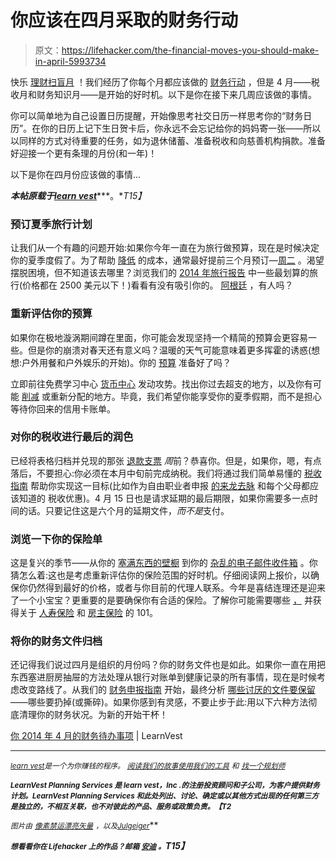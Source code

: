 # 你应该在四月采取的财务行动

> 原文：<https://lifehacker.com/the-financial-moves-you-should-make-in-april-5993734>

快乐 [理财扫盲月](http://twocents.lifehacker.com/your-guide-to-free-resources-for-improving-your-money-s-1557390942) ！我们经历了你每个月都应该做的 [财务行动](http://lifehacker.com/tag/financial-calendar) ，但是 4 月——税收月和财务知识月——是开始的好时机。以下是你在接下来几周应该做的事情。



你可以简单地为自己设置日历提醒，开始像思考社交日历一样思考你的“财务日历”。在你的日历上记下生日贺卡后，你永远不会忘记给你的妈妈寄一张——所以以同样的方式对待重要的任务，如为退休储蓄、准备税收和向慈善机构捐款。准备好迎接一个更有条理的月份(和一年)！

以下是你在四月份应该做的事情...

***本帖原载于***[***learn vest***](http://www.learnvest.com/knowledge-center/your-april-2014-financial-to-dos/)***。**T15】*

### 预订夏季旅行计划

让我们从一个有趣的问题开始:如果你今年一直在为旅行做预算，现在是时候决定你的夏季度假了。为了帮助 [降低](http://www.learnvest.com/2013/03/6-money-saving-airfare-secrets/) 的成本，通常最好提前三个月预订—[周二](http://www.learnvest.com/knowledge-center/the-best-time-to-buy-airline-tickets-for-every-occasion/) 。渴望摆脱困境，但不知道该去哪里？浏览我们的 [2014 年旅行报告](http://www.learnvest.com/2014/02/2014-travel-report-9-dreamy-vacations-under-2500/) 中一些最划算的旅行(价格都在 2500 美元以下！)看看有没有吸引你的。 [阿根廷](http://www.learnvest.com/2014/02/2014-travel-report-9-dreamy-vacations-under-2500/?gallery=748#pid-8723_aint-0) ，有人吗？

### 重新评估你的预算

如果你在极地漩涡期间蹲在里面，你可能会发现坚持一个精简的预算会更容易一些。但是你的崩溃对春天还有意义吗？温暖的天气可能意味着更多挥霍的诱惑(想想:户外用餐和户外娱乐的开始)。你的 [预算](https://www.learnvest.com/personal-financial-planning-program/) 准备好了吗？

立即前往免费学习中心 [货币中心](https://www.learnvest.com/personal-financial-planning-program/#our-powerful-tools) 发动攻势。找出你过去超支的地方，以及你有可能 [削减](http://www.learnvest.com/2013/12/14-smart-and-easy-tricks-for-cutting-costs-in-2014/) 或重新分配的地方。毕竟，我们希望你能享受你的夏季假期，而不是担心等待你回来的信用卡账单。

### 对你的税收进行最后的润色

已经将表格归档并兑现的那张 [退款支票](http://www.learnvest.com/knowledge-center/the-jackpot-problem-a-wise-guide-to-windfalls/) *周*前？恭喜你。但是，如果你，嗯，有点落后，不要担心:你必须在本月中旬前完成纳税。我们将通过我们简单易懂的 [税收指南](http://www.learnvest.com/knowledge-center/taxes-how-to/) 帮助你实现这一目标(比如作为自由职业者申报 [的来龙去脉](http://www.learnvest.com/knowledge-center/freelance-tax-deductions/) 和每个父母都应该知道的 税收优惠)。4 月 15 日也是请求延期的最后期限，如果你需要多一点时间的话。只要记住这是六个月的延期文件，*而不是*支付。

### 浏览一下你的保险单

这是复兴的季节——从你的 [塞满东西的壁橱](http://www.learnvest.com/2014/03/apps-and-websites-that-pay-for-clutter/) 到你的 [杂乱的电子邮件收件箱](http://www.learnvest.com/2014/03/manage-email-tips/) 。你猜怎么着:这也是考虑重新评估你的保险范围的好时机。仔细阅读网上报价，以确保你仍然得到最好的价格，或者与你目前的代理人联系。今年是喜结连理还是迎来了一个小宝宝？更重要的是要确保你有合适的保险。了解你可能需要哪些 [，](http://www.learnvest.com/knowledge-center/the-3-insurance-policies-you-need/) 并获得关于 [人寿保险](http://www.learnvest.com/knowledge-center/life-insurance-101/) 和 [房主保险](http://www.learnvest.com/knowledge-center/top-things-to-know-about-homeowners-insurance/) 的 101。

### 将你的财务文件归档

还记得我们说过四月是组织的月份吗？你的财务文件也是如此。如果你一直在用把东西塞进厨房抽屉的方法处理从银行对账单到健康记录的所有事情，现在是时候考虑改变路线了。从我们的 [财务申报指南](http://www.learnvest.com/2014/03/how-long-keep-financial-documents/) 开始，最终分析 [哪些讨厌的文件要保留](http://lifehacker.com/what-documents-should-i-shred-and-what-should-i-keep-5977082)——哪些要扔掉(或撕碎)。如果你感到有灵感，不要止步于此:用以下六种方法彻底清理你的财务状况。为新的开始干杯！

[你 2014 年 4 月的财务待办事项](http://www.learnvest.com/knowledge-center/your-april-2014-financial-to-dos/) | LearnVest

* * *

[<small>*learn vest*</small>](https://www.learnvest.com/)<small>*是一个为你赚钱的程序。*</small> [<small>*阅读我们的故事*</small>](http://www.learnvest.com/category/life-and-money/)<small></small>*[<small>*使用我们的工具*</small>](https://www.learnvest.com/personal-financial-planning-program/#our-powerful-tools) <small>*和*</small> [<small>*找一个规划师*</small>](https://www.learnvest.com/s/lets-talk/)<small></small>*

**<small>*LearnVest Planning Services 是 learn vest，Inc .的注册投资顾问和子公司，为客户提供财务计划。LearnVest Planning Services 和此处列出、讨论、确定或以其他方式出现的任何第三方是独立的，不相互关联，也不对彼此的产品、服务或政策负责。【T2*</small>** 

**<small>*图片由*</small> [<small>*像素禁运*</small>](http://www.shutterstock.com/pic.mhtml?id=122948020&src=id)<small></small>*[<small>*漂亮矢量*</small>](http://www.shutterstock.com/pic.mhtml?id=164233649&src=id) <small>*，以及*</small>[<small>*Julgeiger*</small>](http://pixabay.com/en/clouds-sky-cloud-landscape-165894/)<small></small>***

****<small>想看看你在 Lifehacker 上的作品？邮箱</small>* [*<small>安迪</small>*](mailto:andy@lifehacker.com) *<small>。</small>T15】****